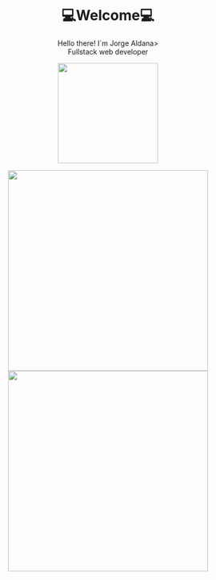 <h1 align="center">💻Welcome💻</h1>

<p align="center">Hello there! I´m Jorge Aldana><br>
Fullstack web developer<br>
</p>


<p align="center"><img src="https://ibb.co/Vt73MmT" height="200"><br></p>



<p align="center"><img src="https://github-readme-stats.vercel.app/api?username=almedev&show_icons=true&theme=buefy" width="400">
 
 <br>

<img src="https://github-readme-stats.vercel.app/api/top-langs/?username=almedev&layout=compact&hide=javascript" width="400">
</p>



